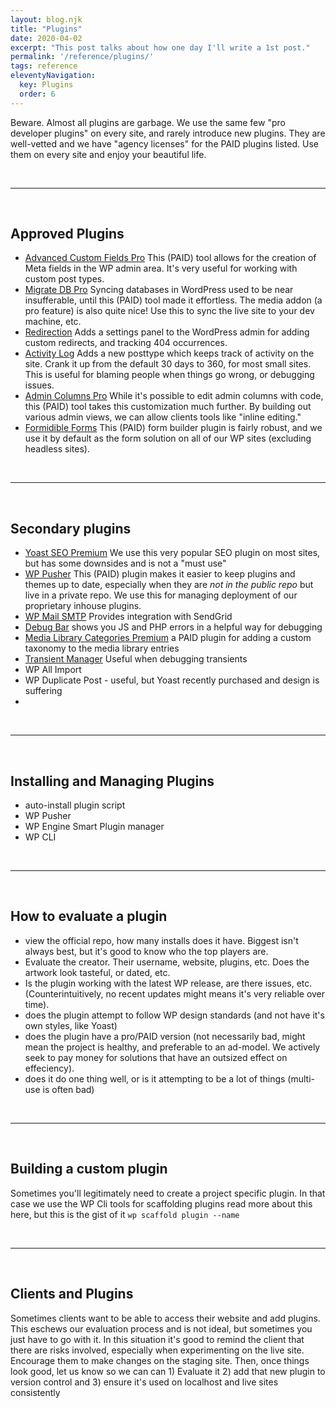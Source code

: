 ```yaml
---
layout: blog.njk
title: "Plugins"
date: 2020-04-02
excerpt: "This post talks about how one day I'll write a 1st post."
permalink: '/reference/plugins/'
tags: reference
eleventyNavigation:
  key: Plugins
  order: 6
---
```


Beware. Almost all plugins are garbage. We use the same few "pro developer plugins" on every site, and rarely introduce new plugins.
They are well-vetted and we have "agency licenses" for the PAID plugins listed. Use them on every site and enjoy your beautiful life. 

<br /><hr /><br />

## Approved Plugins
- [Advanced Custom Fields Pro](http://advancedcustomfields.com/)
This (PAID) tool allows for the creation of Meta fields in the WP admin area. It's very useful for working with custom post types.
- [Migrate DB Pro](https://deliciousbrains.com/wp-migrate-db-pro/)
Syncing databases in WordPress used to be near insufferable, until this (PAID) tool made it effortless. The media addon (a pro feature) is also quite nice! Use this to sync the live site to your dev machine, etc.
- [Redirection](https://redirection.me/)
Adds a settings panel to the WordPress admin for adding custom redirects, and tracking 404 occurrences.
- [Activity Log](https://activitylog.io/)
Adds a new posttype which keeps track of activity on the site. Crank it up from the default 30 days to 360, for most small sites. This is useful for blaming people when things go wrong, or debugging issues.
- [Admin Columns Pro](https://www.admincolumns.com/)
While it's possible to edit admin columns with code, this (PAID) tool takes this customization much further. By building out various admin views, we can allow clients tools like "inline editing."
- [Formidible Forms](https://formidableforms.com/)
This (PAID) form builder plugin is fairly robust, and we use it by default as the form solution on all of our WP sites (excluding headless sites).

<br /><hr /><br />

## Secondary plugins
- [Yoast SEO Premium](https://yoast.com) We use this very popular SEO plugin on most sites, but has some downsides and is not a "must use"
- [WP Pusher](http://wppusher.com/)
This (PAID) plugin makes it easier to keep plugins and themes up to date, especially when they are *not in the public repo* but live in a private repo. We use this for managing deployment of our proprietary inhouse plugins.
- [WP Mail SMTP](https://wordpress.org/plugins/wp-mail-smtp/) Provides integration with SendGrid
- [Debug Bar](https://wordpress.org/plugins/debug-bar/) shows you JS and PHP errors in a helpful way for debugging
- [Media Library Categories Premium](https://wordpress.org/plugins/wp-media-library-categories/) a PAID plugin for adding a custom taxonomy to the media library entries
- [Transient Manager](http://pippinsplugins.com/transients-manager) Useful when debugging transients
- WP All Import
- WP Duplicate Post - useful, but Yoast recently purchased and design is suffering
- 
<br /><hr /><br />

## Installing and Managing Plugins
- auto-install plugin script
- WP Pusher
- WP Engine Smart Plugin manager
- WP CLI 

<br /><hr /><br />


## How to evaluate a plugin
- view the official repo, how many installs does it have. Biggest isn't always best, but it's good to know who the top players are.
- Evaluate the creator. Their username, website, plugins, etc. Does the artwork look tasteful, or dated, etc.
- Is the plugin working with the latest WP release, are there issues, etc. (Counterintuitively, no recent updates might means it's very reliable over time).
- does the plugin attempt to follow WP design standards (and not have it's own styles, like Yoast)
- does the plugin have a pro/PAID version (not necessarily bad, might mean the project is healthy, and preferable to an ad-model. We actively seek to pay money for solutions that have an outsized effect on effeciency).
- does it do one thing well, or is it attempting to be a lot of things (multi-use is often bad)

<br /><hr /><br />

## Building a custom plugin
Sometimes you'll legitimately need to create a project specific plugin. In that case we use the WP Cli tools for scaffolding plugins read more about this here, but this is the gist of it ```wp scaffold plugin --name```


<br /><hr /><br />


## Clients and Plugins
Sometimes clients want to be able to access their website and add plugins. This eschews our evaluation process and is not ideal, but sometimes you just have to go with it. In this situation it's good to remind the client that there are risks involved, especially when experimenting on the live site. Encourage them to make changes on the staging site. Then, once things look good, let us know so we can can 1) Evaluate it 2) add that new plugin to version control and 3) ensure it's used on localhost and live sites consistently


